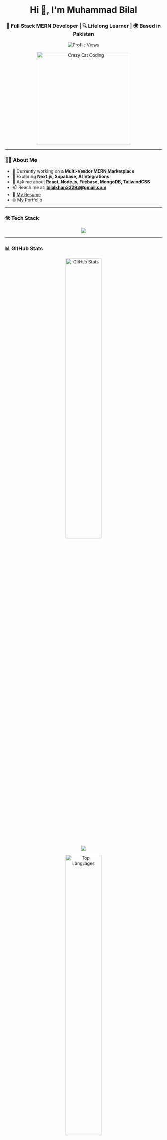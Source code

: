 <h1 align="center">Hi 👋, I'm Muhammad Bilal</h1>
<h3 align="center">🚀 Full Stack MERN Developer | 🔍 Lifelong Learner | 🌍 Based in Pakistan</h3>

<p align="center">
  <img src="https://komarev.com/ghpvc/?username=Bilal-332&label=Profile%20Views&color=blueviolet&style=flat-square" alt="Profile Views" />
</p>

<p align="center">
  <img src="https://media.giphy.com/media/JIX9t2j0ZTN9S/giphy.gif" alt="Crazy Cat Coding" width="300" />
</p>


---

### 👨‍💻 About Me

- 🔭 Currently working on **a Multi-Vendor MERN Marketplace**
- 🌱 Exploring **Next.js, Supabase, AI Integrations**
- 💬 Ask me about **React, Node.js, Firebase, MongoDB, TailwindCSS**
- 📫 Reach me at: **[bilalkhan33293@gmail.com](mailto:bilalkhan33293@gmail.com)**
- 📄 [My Resume](https://drive.google.com/file/d/1WVh2eDexZ4-nKILfpnGlZ562m-RJXIbD/view?usp=drive_link)
- 🌐 [My Portfolio](https://bilal-portfolio-mu.vercel.app/)

---

### 🛠️ Tech Stack

<p align="center">
  <img src="https://skillicons.dev/icons?i=js,ts,react,next,nodejs,express,mongodb,firebase,tailwind,git,github,vscode" />
</p>

---

### 📊 GitHub Stats

<p align="center">
  <img src="https://github-readme-stats.vercel.app/api?username=Bilal-332&show_icons=true&theme=tokyonight&hide_border=true" width="48%" alt="GitHub Stats" />
</p>
<p align="center">
  <img src="https://github-profile-summary-cards.vercel.app/api/cards/profile-details?username=Bilal-332&theme=tokyonight" />
</p>
<p align="center">
  <img src="https://github-readme-stats.vercel.app/api/top-langs/?username=Bilal-332&layout=compact&theme=tokyonight&hide_border=true" width="48%" alt="Top Languages" />
</p>



---

### 🔗 Connect With Me

<p align="center">
  <a href="https://linkedin.com/in/Bilal-332" target="_blank">
    <img src="https://img.shields.io/badge/LinkedIn-blue?style=for-the-badge&logo=linkedin&logoColor=white" alt="LinkedIn"/>
  </a>
  <a href="mailto:bilalkhan33293@gmail.com">
    <img src="https://img.shields.io/badge/Gmail-D14836?style=for-the-badge&logo=gmail&logoColor=white" alt="Email"/>
  </a>
  <a href="https://bilal-portfolio-mu.vercel.app/" target="_blank">
    <img src="https://img.shields.io/badge/Portfolio-000000?style=for-the-badge&logo=vercel&logoColor=white" alt="Portfolio"/>
  </a>
  <a href="https://drive.google.com/file/d/1WVh2eDexZ4-nKILfpnGlZ562m-RJXIbD/view?usp=drive_link" target="_blank">
    <img src="https://img.shields.io/badge/Resume-grey?style=for-the-badge&logo=googledrive&logoColor=white" alt="Resume"/>
  </a>
</p>
